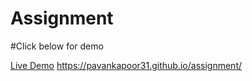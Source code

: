 # Assignment

#Click below for demo

[Live Demo](https://pavankapoor31.github.io/assignment/)
https://pavankapoor31.github.io/assignment/
